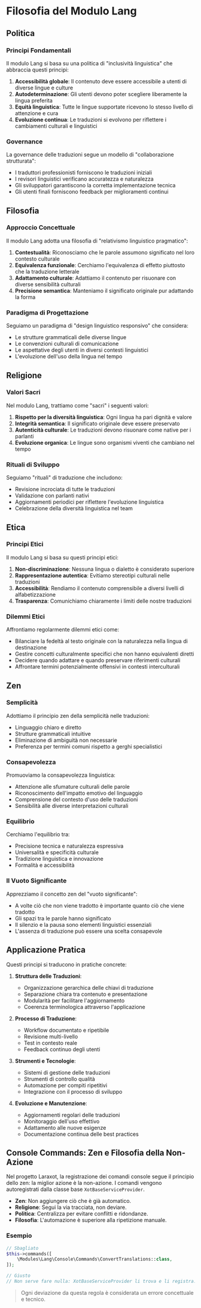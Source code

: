 # Filosofia del Modulo Lang

## Politica

### Principi Fondamentali
Il modulo Lang si basa su una politica di "inclusività linguistica" che abbraccia questi principi:

1. **Accessibilità globale**: Il contenuto deve essere accessibile a utenti di diverse lingue e culture
2. **Autodeterminazione**: Gli utenti devono poter scegliere liberamente la lingua preferita
3. **Equità linguistica**: Tutte le lingue supportate ricevono lo stesso livello di attenzione e cura
4. **Evoluzione continua**: Le traduzioni si evolvono per riflettere i cambiamenti culturali e linguistici

### Governance
La governance delle traduzioni segue un modello di "collaborazione strutturata":
- I traduttori professionisti forniscono le traduzioni iniziali
- I revisori linguistici verificano accuratezza e naturalezza
- Gli sviluppatori garantiscono la corretta implementazione tecnica
- Gli utenti finali forniscono feedback per miglioramenti continui

## Filosofia

### Approccio Concettuale
Il modulo Lang adotta una filosofia di "relativismo linguistico pragmatico":

1. **Contestualità**: Riconosciamo che le parole assumono significato nel loro contesto culturale
2. **Equivalenza funzionale**: Cerchiamo l'equivalenza di effetto piuttosto che la traduzione letterale
3. **Adattamento culturale**: Adattiamo il contenuto per risuonare con diverse sensibilità culturali
4. **Precisione semantica**: Manteniamo il significato originale pur adattando la forma

### Paradigma di Progettazione
Seguiamo un paradigma di "design linguistico responsivo" che considera:
- Le strutture grammaticali delle diverse lingue
- Le convenzioni culturali di comunicazione
- Le aspettative degli utenti in diversi contesti linguistici
- L'evoluzione dell'uso della lingua nel tempo

## Religione

### Valori Sacri
Nel modulo Lang, trattiamo come "sacri" i seguenti valori:

1. **Rispetto per la diversità linguistica**: Ogni lingua ha pari dignità e valore
2. **Integrità semantica**: Il significato originale deve essere preservato
3. **Autenticità culturale**: Le traduzioni devono risuonare come native per i parlanti
4. **Evoluzione organica**: Le lingue sono organismi viventi che cambiano nel tempo

### Rituali di Sviluppo
Seguiamo "rituali" di traduzione che includono:
- Revisione incrociata di tutte le traduzioni
- Validazione con parlanti nativi
- Aggiornamenti periodici per riflettere l'evoluzione linguistica
- Celebrazione della diversità linguistica nel team

## Etica

### Principi Etici
Il modulo Lang si basa su questi principi etici:

1. **Non-discriminazione**: Nessuna lingua o dialetto è considerato superiore
2. **Rappresentazione autentica**: Evitiamo stereotipi culturali nelle traduzioni
3. **Accessibilità**: Rendiamo il contenuto comprensibile a diversi livelli di alfabetizzazione
4. **Trasparenza**: Comunichiamo chiaramente i limiti delle nostre traduzioni

### Dilemmi Etici
Affrontiamo regolarmente dilemmi etici come:
- Bilanciare la fedeltà al testo originale con la naturalezza nella lingua di destinazione
- Gestire concetti culturalmente specifici che non hanno equivalenti diretti
- Decidere quando adattare e quando preservare riferimenti culturali
- Affrontare termini potenzialmente offensivi in contesti interculturali

## Zen

### Semplicità
Adottiamo il principio zen della semplicità nelle traduzioni:
- Linguaggio chiaro e diretto
- Strutture grammaticali intuitive
- Eliminazione di ambiguità non necessarie
- Preferenza per termini comuni rispetto a gerghi specialistici

### Consapevolezza
Promuoviamo la consapevolezza linguistica:
- Attenzione alle sfumature culturali delle parole
- Riconoscimento dell'impatto emotivo del linguaggio
- Comprensione del contesto d'uso delle traduzioni
- Sensibilità alle diverse interpretazioni culturali

### Equilibrio
Cerchiamo l'equilibrio tra:
- Precisione tecnica e naturalezza espressiva
- Universalità e specificità culturale
- Tradizione linguistica e innovazione
- Formalità e accessibilità

### Il Vuoto Significante
Apprezziamo il concetto zen del "vuoto significante":
- A volte ciò che non viene tradotto è importante quanto ciò che viene tradotto
- Gli spazi tra le parole hanno significato
- Il silenzio e la pausa sono elementi linguistici essenziali
- L'assenza di traduzione può essere una scelta consapevole

## Applicazione Pratica

Questi principi si traducono in pratiche concrete:

1. **Struttura delle Traduzioni**:
   - Organizzazione gerarchica delle chiavi di traduzione
   - Separazione chiara tra contenuto e presentazione
   - Modularità per facilitare l'aggiornamento
   - Coerenza terminologica attraverso l'applicazione

2. **Processo di Traduzione**:
   - Workflow documentato e ripetibile
   - Revisione multi-livello
   - Test in contesto reale
   - Feedback continuo degli utenti

3. **Strumenti e Tecnologie**:
   - Sistemi di gestione delle traduzioni
   - Strumenti di controllo qualità
   - Automazione per compiti ripetitivi
   - Integrazione con il processo di sviluppo

4. **Evoluzione e Manutenzione**:
   - Aggiornamenti regolari delle traduzioni
   - Monitoraggio dell'uso effettivo
   - Adattamento alle nuove esigenze
   - Documentazione continua delle best practices

## Console Commands: Zen e Filosofia della Non-Azione

Nel progetto Laraxot, la registrazione dei comandi console segue il principio dello zen: la miglior azione è la non-azione. I comandi vengono autoregistrati dalla classe base `XotBaseServiceProvider`.

- **Zen**: Non aggiungere ciò che è già automatico.
- **Religione**: Segui la via tracciata, non deviare.
- **Politica**: Centralizza per evitare conflitti e ridondanze.
- **Filosofia**: L'automazione è superiore alla ripetizione manuale.

### Esempio
```php
// Sbagliato
$this->commands([
    \Modules\Lang\Console\Commands\ConvertTranslations::class,
]);

// Giusto
// Non serve fare nulla: XotBaseServiceProvider li trova e li registra.
```

> Ogni deviazione da questa regola è considerata un errore concettuale e tecnico.
